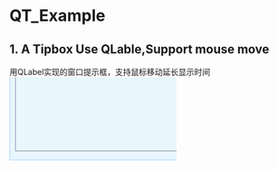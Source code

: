 # QT_Example

## 1. A Tipbox Use QLable,Support mouse move
用QLabel实现的窗口提示框，支持鼠标移动延长显示时间  
![image](https://github.com/ZYV037/QT_Example/blob/master/tipbox/tooltipbox.gif)
